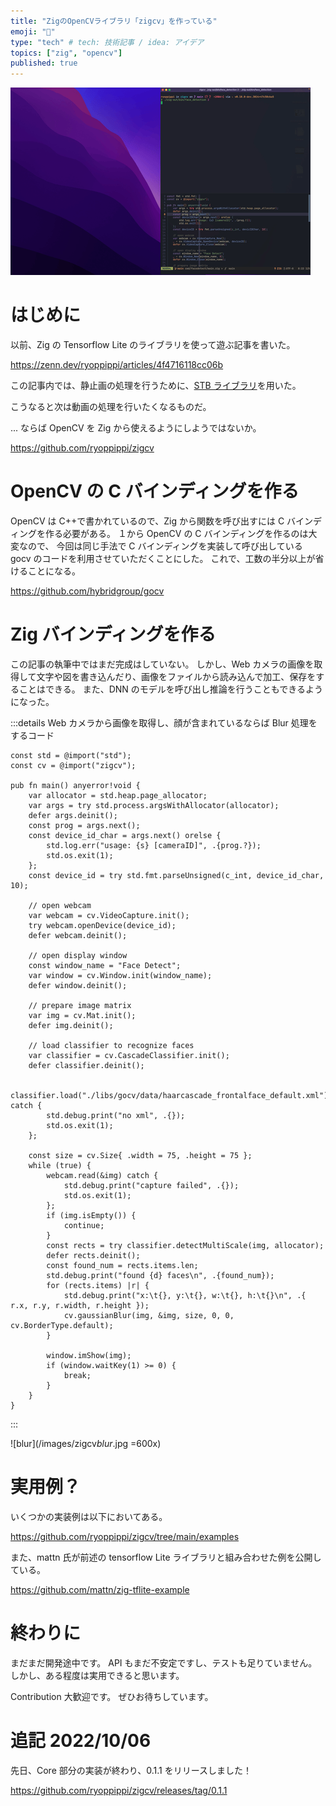 ```yaml
---
title: "ZigのOpenCVライブラリ「zigcv」を作っている"
emoji: "📸"
type: "tech" # tech: 技術記事 / idea: アイデア
topics: ["zig", "opencv"]
published: true
---
```


![zigcv](/images/zigcv.gif)

# はじめに

以前、Zig の Tensorflow Lite のライブラリを使って遊ぶ記事を書いた。

https://zenn.dev/ryoppippi/articles/4f4716118cc06b

この記事内では、静止画の処理を行うために、[STB ライブラリ](https://github.com/nothings/stb)を用いた。

こうなると次は動画の処理を行いたくなるものだ。

... ならば OpenCV を Zig から使えるようにしようではないか。

https://github.com/ryoppippi/zigcv

# OpenCV の C バインディングを作る

OpenCV は C++で書かれているので、Zig から関数を呼び出すには C バインディングを作る必要がある。
１から OpenCV の C バインディングを作るのは大変なので、
今回は同じ手法で C バインディングを実装して呼び出している gocv のコードを利用させていただくことにした。
これで、工数の半分以上が省けることになる。

https://github.com/hybridgroup/gocv

# Zig バインディングを作る

この記事の執筆中ではまだ完成はしていない。
しかし、Web カメラの画像を取得して文字や図を書き込んだり、画像をファイルから読み込んで加工、保存をすることはできる。
また、DNN のモデルを呼び出し推論を行うこともできるようになった。

:::details Web カメラから画像を取得し、顔が含まれているならば Blur 処理をするコード

```zig
const std = @import("std");
const cv = @import("zigcv");

pub fn main() anyerror!void {
    var allocator = std.heap.page_allocator;
    var args = try std.process.argsWithAllocator(allocator);
    defer args.deinit();
    const prog = args.next();
    const device_id_char = args.next() orelse {
        std.log.err("usage: {s} [cameraID]", .{prog.?});
        std.os.exit(1);
    };
    const device_id = try std.fmt.parseUnsigned(c_int, device_id_char, 10);

    // open webcam
    var webcam = cv.VideoCapture.init();
    try webcam.openDevice(device_id);
    defer webcam.deinit();

    // open display window
    const window_name = "Face Detect";
    var window = cv.Window.init(window_name);
    defer window.deinit();

    // prepare image matrix
    var img = cv.Mat.init();
    defer img.deinit();

    // load classifier to recognize faces
    var classifier = cv.CascadeClassifier.init();
    defer classifier.deinit();

    classifier.load("./libs/gocv/data/haarcascade_frontalface_default.xml") catch {
        std.debug.print("no xml", .{});
        std.os.exit(1);
    };

    const size = cv.Size{ .width = 75, .height = 75 };
    while (true) {
        webcam.read(&img) catch {
            std.debug.print("capture failed", .{});
            std.os.exit(1);
        };
        if (img.isEmpty()) {
            continue;
        }
        const rects = try classifier.detectMultiScale(img, allocator);
        defer rects.deinit();
        const found_num = rects.items.len;
        std.debug.print("found {d} faces\n", .{found_num});
        for (rects.items) |r| {
            std.debug.print("x:\t{}, y:\t{}, w:\t{}, h:\t{}\n", .{ r.x, r.y, r.width, r.height });
            cv.gaussianBlur(img, &img, size, 0, 0, cv.BorderType.default);
        }

        window.imShow(img);
        if (window.waitKey(1) >= 0) {
            break;
        }
    }
}
```

:::

![blur](/images/zigcv*blur*.jpg =600x)

# 実用例？

いくつかの実装例は以下においてある。

https://github.com/ryoppippi/zigcv/tree/main/examples

また、mattn 氏が前述の tensorflow Lite ライブラリと組み合わせた例を公開している。

https://github.com/mattn/zig-tflite-example

# 終わりに

まだまだ開発途中です。
API もまだ不安定ですし、テストも足りていません。
しかし、ある程度は実用できると思います。

Contribution 大歓迎です。
ぜひお待ちしています。

# 追記 2022/10/06

先日、Core 部分の実装が終わり、0.1.1 をリリースしました！

https://github.com/ryoppippi/zigcv/releases/tag/0.1.1
